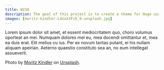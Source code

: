 ```yaml
---
title: W210
description: The goal of this project is to create a theme for Hugo usable for small, but text-heavy websites such as _academic events_ or research groups.
images: [moritz-kindler-L4nxX1FcD_8-unsplash.jpg]
---
```


Lorem ipsum dolor sit amet, et essent mediocritatem quo, choro volumus oporteat an mei. Numquam dolores mel eu, mea docendi omittantur et, mea ea duis erat. Elit melius cu ius. Per ex novum tantas putant, ei his nullam aliquam apeirian. Aeterno quaestio constituto sea an, no eum intellegat assueverit.

Photo by <a href="https://unsplash.com/@moritz_photography?utm_source=unsplash&utm_medium=referral&utm_content=creditCopyText">Moritz Kindler</a> on <a href="https://unsplash.com/s/photos/dessau?utm_source=unsplash&utm_medium=referral&utm_content=creditCopyText">Unsplash</a>.
